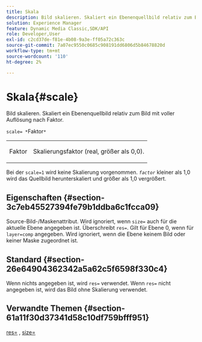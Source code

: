 ```yaml
---
title: Skala
description: Bild skalieren. Skaliert ein Ebenenquellbild relativ zum Bild mit voller Auflösung nach Faktor.
solution: Experience Manager
feature: Dynamic Media Classic,SDK/API
role: Developer,User
exl-id: c2cd37de-f81e-4b08-9a3e-ff05a72c363c
source-git-commit: 7a07ec9550c0685c908191dd6806d5b84678820d
workflow-type: tm+mt
source-wordcount: '110'
ht-degree: 2%

---
```


# Skala{#scale}

Bild skalieren. Skaliert ein Ebenenquellbild relativ zum Bild mit voller Auflösung nach Faktor.

`scale= *`Faktor`*`

<table id="simpletable_AC596A87494A4213A7D1C76612E8F2FD"> 
 <tr class="strow"> 
  <td class="stentry"> <p><span class="varname"> Faktor</span> </p> </td> 
  <td class="stentry"> <p>Skalierungsfaktor (real, größer als 0,0). </p></td> 
 </tr> 
</table>

Bei der `scale=1` wird keine Skalierung vorgenommen. *`factor`* kleiner als 1,0 wird das Quellbild herunterskaliert und größer als 1,0 vergrößert.

## Eigenschaften {#section-3c7eb45527394fe79b1ddba6c1fcca09}

Source-Bild-/Maskenattribut. Wird ignoriert, wenn `size=` auch für die aktuelle Ebene angegeben ist. Überschreibt `res=`. Gilt für Ebene 0, wenn für `layer=comp` angegeben. Wird ignoriert, wenn die Ebene keinem Bild oder keiner Maske zugeordnet ist.

## Standard {#section-26e64904362342a5a62c5f6598f330c4}

Wenn nichts angegeben ist, wird `res=` verwendet. Wenn `res=` nicht angegeben ist, wird das Bild ohne Skalierung verwendet.

## Verwandte Themen {#section-61a11f30d37341d58c10df759bfff951}

[res=](../../../../../is-api/http-ref/image-serving-api-ref/c-http-protocol-reference/c-command-reference/r-res.md#reference-3d6fe416801148dea0f786f2b5169e55) , [size=](../../../../../is-api/http-ref/image-serving-api-ref/c-http-protocol-reference/c-data-types/r-size.md#reference-04d383f32c7b4003bed9978cb854747b)
